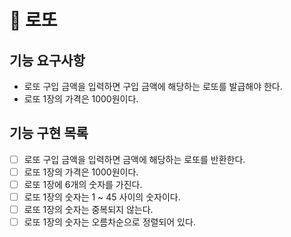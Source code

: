 # 🚀 로또

## 기능 요구사항

- 로또 구입 금액을 입력하면 구입 금액에 해당하는 로또를 발급해야 한다.
- 로또 1장의 가격은 1000원이다.

## 기능 구현 목록

- [ ] 로또 구입 금액을 입력하면 금액에 해당하는 로또를 반환한다.
- [ ] 로또 1장의 가격은 1000원이다.
- [ ] 로또 1장에 6개의 숫자를 가진다.
- [ ] 로또 1장의 숫자는 1 ~ 45 사이의 숫자이다.
- [ ] 로또 1장의 숫자는 중복되지 않는다.
- [ ] 로또 1장의 숫자는 오름차순으로 정렬되어 있다.
